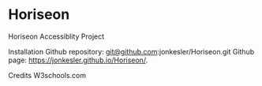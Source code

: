 # Horiseon
Horiseon Accessiblity Project

Installation
Github repository: git@github.com:jonkesler/Horiseon.git
Github page: https://jonkesler.github.io/Horiseon/.

Credits
W3schools.com

